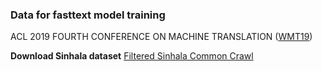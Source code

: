 ### Data for fasttext model training

ACL 2019 FOURTH CONFERENCE ON MACHINE TRANSLATION ([WMT19](http://www.statmt.org/wmt19/parallel-corpus-filtering.html))

**Download Sinhala dataset**
[Filtered Sinhala Common Crawl](http://data.statmt.org/wmt19/parallel-corpus-filtering/commoncrawl.deduped.si.xz)
<!--stackedit_data:
eyJoaXN0b3J5IjpbLTQwMDU2NTM2NywtMjA4ODc0NjYxMl19
-->
